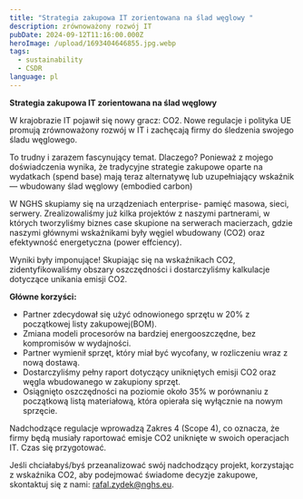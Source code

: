 ```yaml
---
title: "Strategia zakupowa IT zorientowana na ślad węglowy "
description: zrównoważony rozwój IT
pubDate: 2024-09-12T11:16:00.000Z
heroImage: /upload/1693404646855.jpg.webp
tags:
  - sustainability
  - CSDR
language: pl
---
```

**Strategia zakupowa IT zorientowana na ślad węglowy** 

W krajobrazie IT pojawił się nowy gracz: CO2. Nowe regulacje i polityka UE promują zrównoważony rozwój w IT i zachęcają firmy do śledzenia swojego śladu węglowego.

To trudny i zarazem fascynujący temat. Dlaczego? Ponieważ z mojego doświadczenia wynika, że tradycyjne strategie zakupowe oparte na wydatkach (spend base) mają teraz alternatywę lub uzupełniający wskaźnik — wbudowany ślad węglowy (embodied carbon)

W NGHS skupiamy się na urządzeniach enterprise- pamięć masowa, sieci, serwery. Zrealizowaliśmy już kilka projektów z naszymi partnerami, w których tworzyliśmy biznes case skupione na serwerach macierzach, gdzie naszymi głównymi wskaźnikami były węgiel wbudowany (CO2) oraz efektywność energetyczna (power effciency).

Wyniki były imponujące! Skupiając się na wskaźnikach CO2, zidentyfikowaliśmy obszary oszczędności i dostarczyliśmy kalkulacje dotyczące unikania emisji CO2.

**Główne korzyści:**

* Partner zdecydował się użyć odnowionego sprzętu w 20% z początkowej listy zakupowej(BOM).
* Zmiana modeli procesorów na bardziej energooszczędne, bez kompromisów w wydajności.
* Partner wymienił sprzęt, który miał być wycofany, w rozliczeniu wraz z nową dostawą.
* Dostarczyliśmy pełny raport dotyczący unikniętych emisji CO2 oraz węgla wbudowanego w zakupiony sprzęt.
* Osiągnięto oszczędności na poziomie około 35% w porównaniu z początkową listą materiałową, która opierała się wyłącznie na nowym sprzęcie.

Nadchodzące regulacje wprowadzą Zakres 4 (Scope 4), co oznacza, że firmy będą musiały raportować emisje CO2 uniknięte w swoich operacjach IT. Czas się przygotować.

Jeśli chciałabyś/byś przeanalizować swój nadchodzący projekt, korzystając z wskaźnika CO2, aby podejmować świadome decyzje zakupowe, skontaktuj się z nami: rafal.zydek@nghs.eu.
